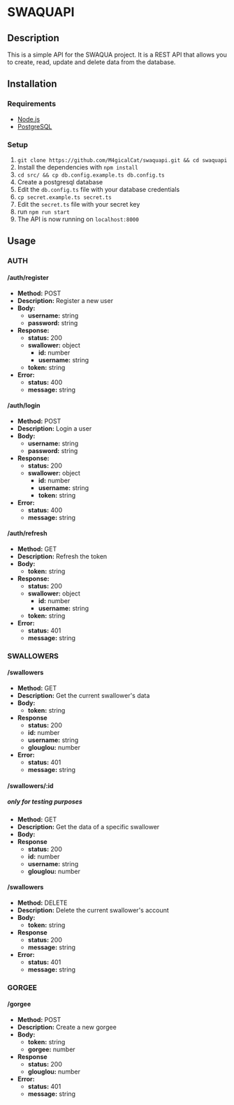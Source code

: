 # SWAQUAPI

## Description

This is a simple API for the SWAQUA project. It is a REST API that allows you to create, read, update and delete data from the database.

## Installation

### Requirements

-   [Node.js](https://nodejs.org/en/)
- [PostgreSQL](https://www.postgresql.org/)

### Setup

1. `git clone https://github.com/M4gicalCat/swaquapi.git && cd swaquapi`
2. Install the dependencies with `npm install`
3. `cd src/ && cp db.config.example.ts db.config.ts`
4. Create a postgresql database
5. Edit the `db.config.ts` file with your database credentials
6. `cp secret.example.ts secret.ts`
7. Edit the `secret.ts` file with your secret key
8. run `npm run start`
9. The API is now running on `localhost:8000`

## Usage

### AUTH

#### /auth/register

- **Method:** POST
- **Description:** Register a new user
- **Body:**
    -  **username:** string
    -  **password:** string
- **Response:**
    -  **status:** 200
    -  **swallower:** object
        -  **id:** number
        -  **username:** string
    -  **token:** string
- **Error:**
    -  **status:** 400
    -  **message:** string

#### /auth/login

- **Method:** POST
- **Description:** Login a user
- **Body:**
    -  **username:** string
    -  **password:** string
- **Response:**
  - **status:** 200
  - **swallower:** object
    - **id:** number
    - **username:** string
    - **token:** string
- **Error:**
    -  **status:** 400
    -  **message:** string

#### /auth/refresh

- **Method:** GET
- **Description:** Refresh the token
- **Body:**
    - **token:** string
- **Response:**
  - **status:** 200
  - **swallower:** object
    - **id:** number
    - **username:** string
  - **token:** string
- **Error:**
    -  **status:** 401
    -  **message:** string

### SWALLOWERS

#### /swallowers

- **Method:** GET
- **Description:** Get the current swallower's data
- **Body:**
    - **token:** string
- **Response**
  - **status:** 200
  - **id:** number
  - **username:** string
  - **glouglou:** number
- **Error:**
    -  **status:** 401
    -  **message:** string

#### /swallowers/:id
##### only for testing purposes

- **Method:** GET
- **Description:** Get the data of a specific swallower
- **Body:**
- **Response**
  - **status:** 200
  - **id:** number
  - **username:** string
  - **glouglou:** number

#### /swallowers

- **Method:** DELETE
- **Description:** Delete the current swallower's account
- **Body:**
    - **token:** string
- **Response**
  - **status:** 200
  - **message:** string
- **Error:**
  -  **status:** 401
  -  **message:** string

### GORGEE

#### /gorgee

- **Method:** POST
- **Description:** Create a new gorgee
- **Body:**
    - **token:** string
    - **gorgee:** number
- **Response**
  - **status:** 200
  - **glouglou:** number
- **Error:**
  -  **status:** 401
  -  **message:** string